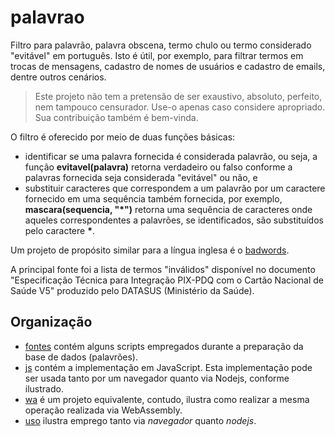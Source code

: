 # palavrao

Filtro para palavrão, palavra obscena, termo chulo ou termo considerado "evitável" em português. Isto é útil, por exemplo, para filtrar termos em trocas de mensagens, cadastro de nomes de usuários e cadastro de emails, dentre outros cenários.

> Este projeto não tem a pretensão de ser exaustivo, absoluto, perfeito, nem tampouco censurador. Use-o apenas caso considere apropriado. Sua contribuição também é bem-vinda.

O filtro é oferecido por meio de duas funções básicas:
- identificar se uma palavra fornecida é considerada palavrão, ou seja, a função **evitavel(palavra)** retorna verdadeiro ou falso conforme a palavras fornecida seja considerada "evitável" ou não, e
- substituir caracteres que correspondem a um palavrão por um caractere fornecido em uma sequência também fornecida, por exemplo, **mascara(sequencia, "\*")** retorna uma sequência de caracteres onde aqueles correspondentes a palavrões, se identificados, são substituídos pelo caractere **\***. 

Um projeto de propósito similar para a língua inglesa é o [badwords](https://github.com/web-mech/badwords).

A principal fonte foi a lista de termos "inválidos" disponível no documento "Especificação Técnica para Integração PIX-PDQ com o Cartão Nacional de Saúde V5" produzido pelo DATASUS (Ministério da Saúde).

## Organização

- [fontes](fontes) contém alguns scripts empregados durante a preparação da base de dados (palavrões).
- [js](js) contém a implementação em JavaScript. Esta implementação pode ser usada tanto por um navegador quanto via Nodejs, conforme ilustrado.
- [wa](https://github.com/kyriosdata/wa) é um projeto equivalente, contudo, ilustra como realizar a mesma operação realizada via WebAssembly.
- [uso](uso) ilustra emprego tanto via _navegador_ quanto _nodejs_.
